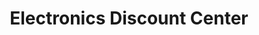 ---
title: "Electronics Discount Center"
url: /jamaica/electronics-discount-center/
shop: Elektronik
---